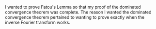 I wanted to prove Fatou's Lemma so that my proof of the dominated
convergence theorem was complete. The reason I wanted the dominated
convergence theorem pertained to wanting to prove exactly when the
inverse Fourier transform works.
